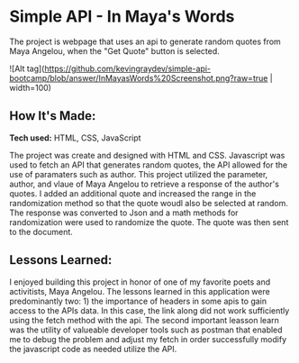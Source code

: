 # Simple API - In Maya's Words
The project is webpage that uses an api to generate random quotes from Maya Angelou, when the "Get Quote" button is selected.

![Alt tag](https://github.com/kevingraydev/simple-api-bootcamp/blob/answer/InMayasWords%20Screenshot.png?raw=true | width=100)

## How It's Made:

**Tech used:** HTML, CSS, JavaScript

The project was create and designed with HTML and CSS. Javascript was used to fetch an API that generates random quotes, the API allowed for the use of paramaters such as author. This project utilized the parameter, author, and vlaue of Maya Angelou to retrieve a response of the author's quotes. I added an additional quote and increased the range in the randomization method so that the quote woudl also be selected at random. The response was converted to Json and a math methods for randomization were used to randomize the quote. The quote was then sent to the document. 


## Lessons Learned:

I enjoyed building this project in honor of one of my favorite poets and activitists, Maya Angelou. The lessons learned in this application were predominantly two: 1) the importance of headers in some apis to gain access to the APIs data. In this case, the link along did not work sufficiently using the fetch method with the api. The second important leasson learn was the utility of valueable developer tools such as postman that enabled me to debug the problem and adjust my fetch in order successfully modify the javascript code as needed utilize the API.


